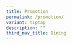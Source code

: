 ```yaml
---
title: Promotion
permalink: /promotion/
variant: tiptap
description: ""
third_nav_title: Dining
---
```

